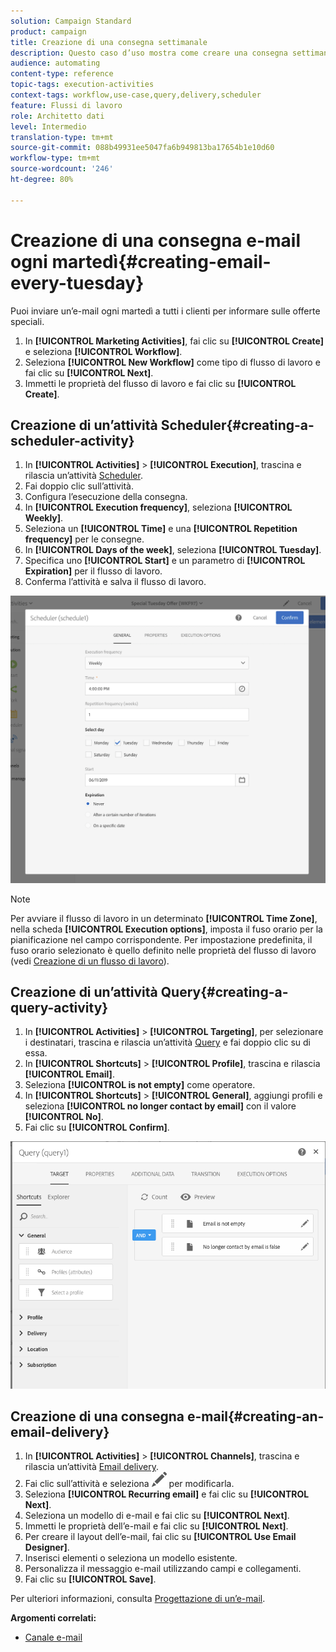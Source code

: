 ```yaml
---
solution: Campaign Standard
product: campaign
title: Creazione di una consegna settimanale
description: Questo caso d’uso mostra come creare una consegna settimanale.
audience: automating
content-type: reference
topic-tags: execution-activities
context-tags: workflow,use-case,query,delivery,scheduler
feature: Flussi di lavoro
role: Architetto dati
level: Intermedio
translation-type: tm+mt
source-git-commit: 088b49931ee5047fa6b949813ba17654b1e10d60
workflow-type: tm+mt
source-wordcount: '246'
ht-degree: 80%

---
```



# Creazione di una consegna e-mail ogni martedì{#creating-email-every-tuesday}

Puoi inviare un’e-mail ogni martedì a tutti i clienti per informare sulle offerte speciali.

1. In **[!UICONTROL Marketing Activities]**, fai clic su **[!UICONTROL Create]** e seleziona **[!UICONTROL Workflow]**.
1. Seleziona **[!UICONTROL New Workflow]** come tipo di flusso di lavoro e fai clic su **[!UICONTROL Next]**.
1. Immetti le proprietà del flusso di lavoro e fai clic su **[!UICONTROL Create]**.

## Creazione di un’attività Scheduler{#creating-a-scheduler-activity}

1. In **[!UICONTROL Activities]** > **[!UICONTROL Execution]**, trascina e rilascia un’attività [Scheduler](../../automating/using/scheduler.md).
1. Fai doppio clic sull’attività.
1. Configura l’esecuzione della consegna.
1. In **[!UICONTROL Execution frequency]**, seleziona **[!UICONTROL Weekly]**.
1. Seleziona un **[!UICONTROL Time]** e una **[!UICONTROL Repetition frequency]** per le consegne.
1. In **[!UICONTROL Days of the week]**, seleziona **[!UICONTROL Tuesday]**.
1. Specifica uno **[!UICONTROL Start]** e un parametro di **[!UICONTROL Expiration]** per il flusso di lavoro.
1. Conferma l’attività e salva il flusso di lavoro.

![](assets/scheduler_properties.png)

>[!NOTE]
>
>Per avviare il flusso di lavoro in un determinato **[!UICONTROL Time Zone]**, nella scheda **[!UICONTROL Execution options]**, imposta il fuso orario per la pianificazione nel campo corrispondente. Per impostazione predefinita, il fuso orario selezionato è quello definito nelle proprietà del flusso di lavoro (vedi [Creazione di un flusso di lavoro](../../automating/using/building-a-workflow.md)).

## Creazione di un’attività Query{#creating-a-query-activity}

1. In **[!UICONTROL Activities]** > **[!UICONTROL Targeting]**, per selezionare i destinatari, trascina e rilascia un’attività [Query](../../automating/using/query.md) e fai doppio clic su di essa.
1. In **[!UICONTROL Shortcuts]** > **[!UICONTROL Profile]**, trascina e rilascia **[!UICONTROL Email]**.
1. Seleziona **[!UICONTROL is not empty]** come operatore.
1. In **[!UICONTROL Shortcuts]** > **[!UICONTROL General]**, aggiungi profili e seleziona **[!UICONTROL no longer contact by email]** con il valore **[!UICONTROL No]**.
1. Fai clic su **[!UICONTROL Confirm]**.

![](assets/wf-complement-query.png)

## Creazione di una consegna e-mail{#creating-an-email-delivery}

1. In **[!UICONTROL Activities]** > **[!UICONTROL Channels]**, trascina e rilascia un’attività [Email delivery](../../automating/using/email-delivery.md).
1. Fai clic sull’attività e seleziona ![](assets/edit_darkgrey-24px.png) per modificarla.
1. Seleziona **[!UICONTROL Recurring email]** e fai clic su **[!UICONTROL Next]**.
1. Seleziona un modello di e-mail e fai clic su **[!UICONTROL Next]**.
1. Immetti le proprietà dell’e-mail e fai clic su **[!UICONTROL Next]**.
1. Per creare il layout dell’e-mail, fai clic su **[!UICONTROL Use Email Designer]**.
1. Inserisci elementi o seleziona un modello esistente.
1. Personalizza il messaggio e-mail utilizzando campi e collegamenti.
1. Fai clic su **[!UICONTROL Save]**.

Per ulteriori informazioni, consulta [Progettazione di un’e-mail](../../designing/using/designing-from-scratch.md#designing-an-email-content-from-scratch).

**Argomenti correlati:**

* [Canale e-mail](../../channels/using/creating-an-email.md)
